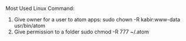Most Used Linux Command:
  1. Give owner for a user to atom apps:
    sudo chown -R kabir:www-data usr/bin/atom
  2. Give permission to a folder
    sudo chmod -R 777 ~/.atom
